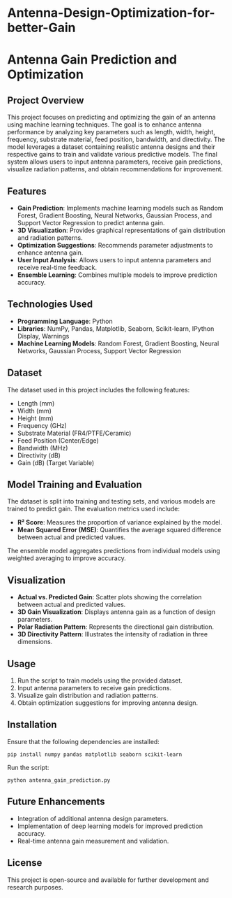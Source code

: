# Antenna-Design-Optimization-for-better-Gain

# Antenna Gain Prediction and Optimization

## Project Overview
This project focuses on predicting and optimizing the gain of an antenna using machine learning techniques. The goal is to enhance antenna performance by analyzing key parameters such as length, width, height, frequency, substrate material, feed position, bandwidth, and directivity. The model leverages a dataset containing realistic antenna designs and their respective gains to train and validate various predictive models. The final system allows users to input antenna parameters, receive gain predictions, visualize radiation patterns, and obtain recommendations for improvement.

## Features
- **Gain Prediction**: Implements machine learning models such as Random Forest, Gradient Boosting, Neural Networks, Gaussian Process, and Support Vector Regression to predict antenna gain.
- **3D Visualization**: Provides graphical representations of gain distribution and radiation patterns.
- **Optimization Suggestions**: Recommends parameter adjustments to enhance antenna gain.
- **User Input Analysis**: Allows users to input antenna parameters and receive real-time feedback.
- **Ensemble Learning**: Combines multiple models to improve prediction accuracy.

## Technologies Used
- **Programming Language**: Python
- **Libraries**: NumPy, Pandas, Matplotlib, Seaborn, Scikit-learn, IPython Display, Warnings
- **Machine Learning Models**: Random Forest, Gradient Boosting, Neural Networks, Gaussian Process, Support Vector Regression

## Dataset
The dataset used in this project includes the following features:
- Length (mm)
- Width (mm)
- Height (mm)
- Frequency (GHz)
- Substrate Material (FR4/PTFE/Ceramic)
- Feed Position (Center/Edge)
- Bandwidth (MHz)
- Directivity (dB)
- Gain (dB) (Target Variable)

## Model Training and Evaluation
The dataset is split into training and testing sets, and various models are trained to predict gain. The evaluation metrics used include:
- **R² Score**: Measures the proportion of variance explained by the model.
- **Mean Squared Error (MSE)**: Quantifies the average squared difference between actual and predicted values.

The ensemble model aggregates predictions from individual models using weighted averaging to improve accuracy.

## Visualization
- **Actual vs. Predicted Gain**: Scatter plots showing the correlation between actual and predicted values.
- **3D Gain Visualization**: Displays antenna gain as a function of design parameters.
- **Polar Radiation Pattern**: Represents the directional gain distribution.
- **3D Directivity Pattern**: Illustrates the intensity of radiation in three dimensions.

## Usage
1. Run the script to train models using the provided dataset.
2. Input antenna parameters to receive gain predictions.
3. Visualize gain distribution and radiation patterns.
4. Obtain optimization suggestions for improving antenna design.

## Installation
Ensure that the following dependencies are installed:
```
pip install numpy pandas matplotlib seaborn scikit-learn
```
Run the script:
```
python antenna_gain_prediction.py
```

## Future Enhancements
- Integration of additional antenna design parameters.
- Implementation of deep learning models for improved prediction accuracy.
- Real-time antenna gain measurement and validation.

## License
This project is open-source and available for further development and research purposes.

